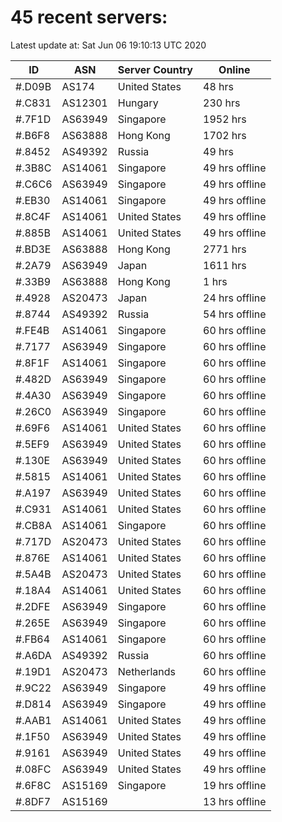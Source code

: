 # 45 recent servers:

Latest update at: Sat Jun 06 19:10:13 UTC 2020

| ID | ASN | Server Country | Online |
| -- | --- | -------------- | ------ |
| #.D09B | AS174 | United States | 48 hrs |
| #.C831 | AS12301 | Hungary | 230 hrs |
| #.7F1D | AS63949 | Singapore | 1952 hrs |
| #.B6F8 | AS63888 | Hong Kong | 1702 hrs |
| #.8452 | AS49392 | Russia | 49 hrs |
| #.3B8C | AS14061 | Singapore | 49 hrs offline |
| #.C6C6 | AS63949 | Singapore | 49 hrs offline |
| #.EB30 | AS14061 | Singapore | 49 hrs offline |
| #.8C4F | AS14061 | United States | 49 hrs offline |
| #.885B | AS14061 | United States | 49 hrs offline |
| #.BD3E | AS63888 | Hong Kong | 2771 hrs |
| #.2A79 | AS63949 | Japan | 1611 hrs |
| #.33B9 | AS63888 | Hong Kong | 1 hrs |
| #.4928 | AS20473 | Japan | 24 hrs offline |
| #.8744 | AS49392 | Russia | 54 hrs offline |
| #.FE4B | AS14061 | Singapore | 60 hrs offline |
| #.7177 | AS63949 | Singapore | 60 hrs offline |
| #.8F1F | AS14061 | Singapore | 60 hrs offline |
| #.482D | AS63949 | Singapore | 60 hrs offline |
| #.4A30 | AS63949 | Singapore | 60 hrs offline |
| #.26C0 | AS63949 | Singapore | 60 hrs offline |
| #.69F6 | AS14061 | United States | 60 hrs offline |
| #.5EF9 | AS63949 | United States | 60 hrs offline |
| #.130E | AS63949 | United States | 60 hrs offline |
| #.5815 | AS14061 | United States | 60 hrs offline |
| #.A197 | AS63949 | United States | 60 hrs offline |
| #.C931 | AS14061 | United States | 60 hrs offline |
| #.CB8A | AS14061 | Singapore | 60 hrs offline |
| #.717D | AS20473 | United States | 60 hrs offline |
| #.876E | AS14061 | United States | 60 hrs offline |
| #.5A4B | AS20473 | United States | 60 hrs offline |
| #.18A4 | AS14061 | United States | 60 hrs offline |
| #.2DFE | AS63949 | Singapore | 60 hrs offline |
| #.265E | AS63949 | Singapore | 60 hrs offline |
| #.FB64 | AS14061 | Singapore | 60 hrs offline |
| #.A6DA | AS49392 | Russia | 60 hrs offline |
| #.19D1 | AS20473 | Netherlands | 60 hrs offline |
| #.9C22 | AS63949 | Singapore | 49 hrs offline |
| #.D814 | AS63949 | Singapore | 49 hrs offline |
| #.AAB1 | AS14061 | United States | 49 hrs offline |
| #.1F50 | AS63949 | United States | 49 hrs offline |
| #.9161 | AS63949 | United States | 49 hrs offline |
| #.08FC | AS63949 | United States | 49 hrs offline |
| #.6F8C | AS15169 | Singapore | 19 hrs offline |
| #.8DF7 | AS15169 |  | 13 hrs offline |

